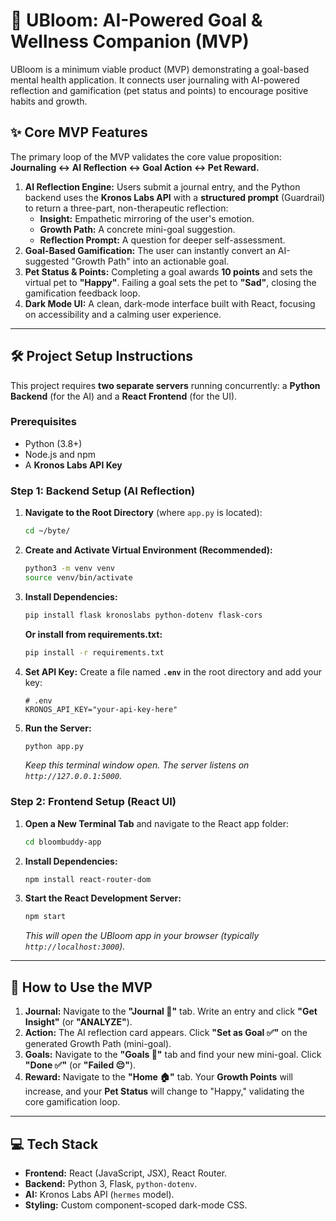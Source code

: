 # 🌸 UBloom: AI-Powered Goal & Wellness Companion (MVP)

UBloom is a minimum viable product (MVP) demonstrating a goal-based mental health application. It connects user journaling with AI-powered reflection and gamification (pet status and points) to encourage positive habits and growth.

## ✨ Core MVP Features

The primary loop of the MVP validates the core value proposition: **Journaling $\leftrightarrow$ AI Reflection $\leftrightarrow$ Goal Action $\leftrightarrow$ Pet Reward.**

1.  **AI Reflection Engine:** Users submit a journal entry, and the Python backend uses the **Kronos Labs API** with a **structured prompt** (Guardrail) to return a three-part, non-therapeutic reflection:
    * **Insight:** Empathetic mirroring of the user's emotion.
    * **Growth Path:** A concrete mini-goal suggestion.
    * **Reflection Prompt:** A question for deeper self-assessment.
2.  **Goal-Based Gamification:** The user can instantly convert an AI-suggested "Growth Path" into an actionable goal.
3.  **Pet Status & Points:** Completing a goal awards **10 points** and sets the virtual pet to **"Happy"**. Failing a goal sets the pet to **"Sad"**, closing the gamification feedback loop.
4.  **Dark Mode UI:** A clean, dark-mode interface built with React, focusing on accessibility and a calming user experience.

***

## 🛠️ Project Setup Instructions

This project requires **two separate servers** running concurrently: a **Python Backend** (for the AI) and a **React Frontend** (for the UI).

### Prerequisites

* Python (3.8+)
* Node.js and npm
* A **Kronos Labs API Key**

### Step 1: Backend Setup (AI Reflection)

1.  **Navigate to the Root Directory** (where `app.py` is located):
    ```bash
    cd ~/byte/
    ```
2.  **Create and Activate Virtual Environment (Recommended):**
    ```bash
    python3 -m venv venv
    source venv/bin/activate
    ```
3.  **Install Dependencies:**
    ```bash
    pip install flask kronoslabs python-dotenv flask-cors
    ```
    
    **Or install from requirements.txt:**
    ```bash
    pip install -r requirements.txt
    ```
4.  **Set API Key:** Create a file named **`.env`** in the root directory and add your key:
    ```
    # .env
    KRONOS_API_KEY="your-api-key-here"
    ```
5.  **Run the Server:**
    ```bash
    python app.py
    ```
    *Keep this terminal window open. The server listens on `http://127.0.0.1:5000`.*

### Step 2: Frontend Setup (React UI)

1.  **Open a New Terminal Tab** and navigate to the React app folder:
    ```bash
    cd bloombuddy-app
    ```
2.  **Install Dependencies:**
    ```bash
    npm install react-router-dom
    ```
3.  **Start the React Development Server:**
    ```bash
    npm start
    ```
    *This will open the UBloom app in your browser (typically `http://localhost:3000`).*

***

## 🚀 How to Use the MVP

1.  **Journal:** Navigate to the **"Journal 📝"** tab. Write an entry and click **"Get Insight"** (or **"ANALYZE"**).
2.  **Action:** The AI reflection card appears. Click **"Set as Goal ✅"** on the generated Growth Path (mini-goal).
3.  **Goals:** Navigate to the **"Goals 🎯"** tab and find your new mini-goal. Click **"Done ✅"** (or **"Failed 😔"**).
4.  **Reward:** Navigate to the **"Home 🏠"** tab. Your **Growth Points** will increase, and your **Pet Status** will change to "Happy," validating the core gamification loop.

***

## 💻 Tech Stack

* **Frontend:** React (JavaScript, JSX), React Router.
* **Backend:** Python 3, Flask, `python-dotenv`.
* **AI:** Kronos Labs API (`hermes` model).
* **Styling:** Custom component-scoped dark-mode CSS.
